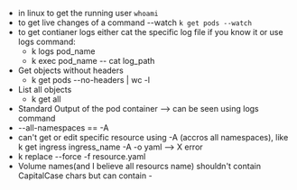 - in linux to get the running user `whoami`
- to get live changes of a command --watch `k get pods --watch`
- to get contianer logs either cat the specific log file if you know it or use logs command:
  - k logs pod_name
  - k exec pod_name -- cat log_path
- Get objects without headers
  - k get pods --no-headers | wc -l
- List all objects
  - k get all
- Standard Output of the pod container --> can be seen using logs command
-  --all-namespaces == -A
-  can't get or edit specific resource using -A (accros all namespaces), like k get ingress ingress_name -A -o yaml --> X error
-  k replace --force -f resource.yaml
-  Volume names(and I believe all resourcs name) shouldn't contain CapitalCase chars but can contain -